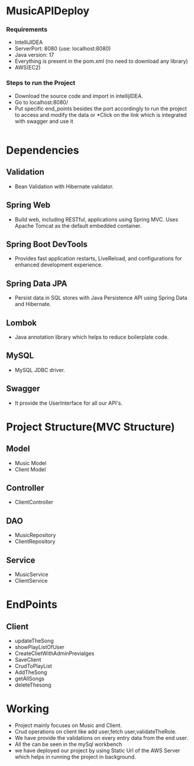 # MusicAPIDeploy
### Requirements
* IntelliJIDEA
* ServerPort: 8080 (use: localhost:8080)
* Java version: 17
* Everything is present in the pom.xml (no need to download any library)
* AWS(EC2) 
### Steps to run the Project
* Download the source code and import in intellijIDEA.
* Go to localhost:8080/
* Put specific end_points besides the port accordingly to run the project to access and modify the data
or
*Click on the link which is integrated with swagger and use it
```http://13.48.178.234:8080/swagger-ui/index.html#/
```
# Dependencies
## Validation
* Bean Validation with Hibernate validator.
## Spring Web
* Build web, including RESTful, applications using Spring MVC. Uses Apache Tomcat as the default embedded container.
## Spring Boot DevTools
* Provides fast application restarts, LiveReload, and configurations for enhanced development experience.
## Spring Data JPA
* Persist data in SQL stores with Java Persistence API using Spring Data and Hibernate.
## Lombok
* Java annotation library which helps to reduce boilerplate code.
## MySQL
* MySQL JDBC driver.
## Swagger
* It provide the UserInterface for all our API's. 
# Project Structure(MVC Structure)
## Model
* Music Model
* Client Model

## Controller
* ClientController
## DAO
* MusicRepository
* ClientRepository

## Service
* MusicService
* ClientService

# EndPoints

## Client
  * updateTheSong
  * showPlayListOfUser
  * CreateClietWithAdminPrevialges
  * SaveClient
  * CrudToPlayList
  * AddTheSong
  * getAllSongs
  * deleteThesong
# Working
* Project mainly focuses on Music and Client.
* Crud operations on client like add user,fetch user,validateTheRole.
* We have provide the validations on every entry data from the end user. 
* All the can be seen in the mySql workbench
* we have deployed our project by using Static Url of the AWS Server which helps in running the project in background.
